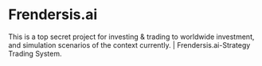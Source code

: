 # Frendersis.ai
This is a top secret project for investing &amp; trading to worldwide investment, and simulation scenarios of the context currently. | Frendersis.ai-Strategy Trading System.
